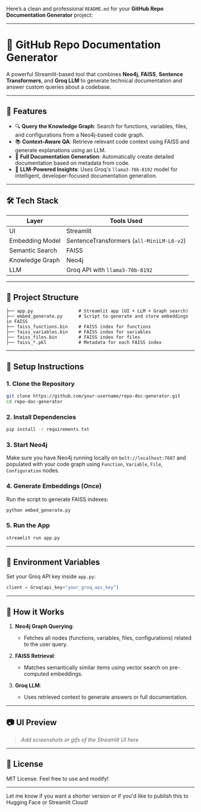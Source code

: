 Here’s a clean and professional `README.md` for your **GitHub Repo Documentation Generator** project:

---

# 📄 GitHub Repo Documentation Generator

A powerful Streamlit-based tool that combines **Neo4j**, **FAISS**, **Sentence Transformers**, and **Groq LLM** to generate technical documentation and answer custom queries about a codebase.

---

## 🚀 Features

- 🔍 **Query the Knowledge Graph**: Search for functions, variables, files, and configurations from a Neo4j-based code graph.
- 📚 **Context-Aware QA**: Retrieve relevant code context using FAISS and generate explanations using an LLM.
- 📘 **Full Documentation Generation**: Automatically create detailed documentation based on metadata from code.
- 🧠 **LLM-Powered Insights**: Uses Groq's `llama3-70b-8192` model for intelligent, developer-focused documentation generation.

---

## 🛠 Tech Stack

| Layer             | Tools Used                            |
|------------------|----------------------------------------|
| UI               | Streamlit                             |
| Embedding Model  | SentenceTransformers (`all-MiniLM-L6-v2`) |
| Semantic Search  | FAISS                                 |
| Knowledge Graph  | Neo4j                                 |
| LLM              | Groq API with `llama3-70b-8192`        |

---

## 🧩 Project Structure

```
├── app.py                 # Streamlit app (UI + LLM + Graph search)
├── embed_generate.py      # Script to generate and store embeddings in FAISS
├── faiss_functions.bin    # FAISS index for functions
├── faiss_variables.bin    # FAISS index for variables
├── faiss_files.bin        # FAISS index for files
├── faiss_*.pkl            # Metadata for each FAISS index
```

---

## 🧪 Setup Instructions

### 1. Clone the Repository

```bash
git clone https://github.com/your-username/repo-doc-generator.git
cd repo-doc-generator
```

### 2. Install Dependencies

```bash
pip install -r requirements.txt
```

### 3. Start Neo4j

Make sure you have Neo4j running locally on `bolt://localhost:7687` and populated with your code graph using `Function`, `Variable`, `File`, `Configuration` nodes.

### 4. Generate Embeddings (Once)

Run the script to generate FAISS indexes:

```bash
python embed_generate.py
```

### 5. Run the App

```bash
streamlit run app.py
```

---

## 🔐 Environment Variables

Set your Groq API key inside `app.py`:

```python
client = Groq(api_key="your_groq_api_key")
```

---

## 🧠 How it Works

1. **Neo4j Graph Querying**:
   - Fetches all nodes (functions, variables, files, configurations) related to the user query.

2. **FAISS Retrieval**:
   - Matches semantically similar items using vector search on pre-computed embeddings.

3. **Groq LLM**:
   - Uses retrieved context to generate answers or full documentation.

---

## 📷 UI Preview

> *Add screenshots or gifs of the Streamlit UI here*

---

## 📃 License

MIT License. Feel free to use and modify!

---

Let me know if you want a shorter version or if you'd like to publish this to Hugging Face or Streamlit Cloud!
